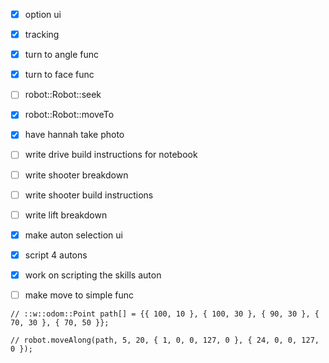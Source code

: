 - [x] option ui
- [x] tracking
- [x] turn to angle func
- [x] turn to face func
- [ ] robot::Robot::seek
- [x] robot::Robot::moveTo
- [x] have hannah take photo
- [ ] write drive build instructions for notebook
- [ ] write shooter breakdown
- [ ] write shooter build instructions
- [ ] write lift breakdown
- [x] make auton selection ui
- [x] script 4 autons
- [x] work on scripting the skills auton
- [ ] make move to simple func


```
// ::w::odom::Point path[] = {{ 100, 10 }, { 100, 30 }, { 90, 30 }, { 70, 30 }, { 70, 50 }};

// robot.moveAlong(path, 5, 20, { 1, 0, 0, 127, 0 }, { 24, 0, 0, 127, 0 });
```
